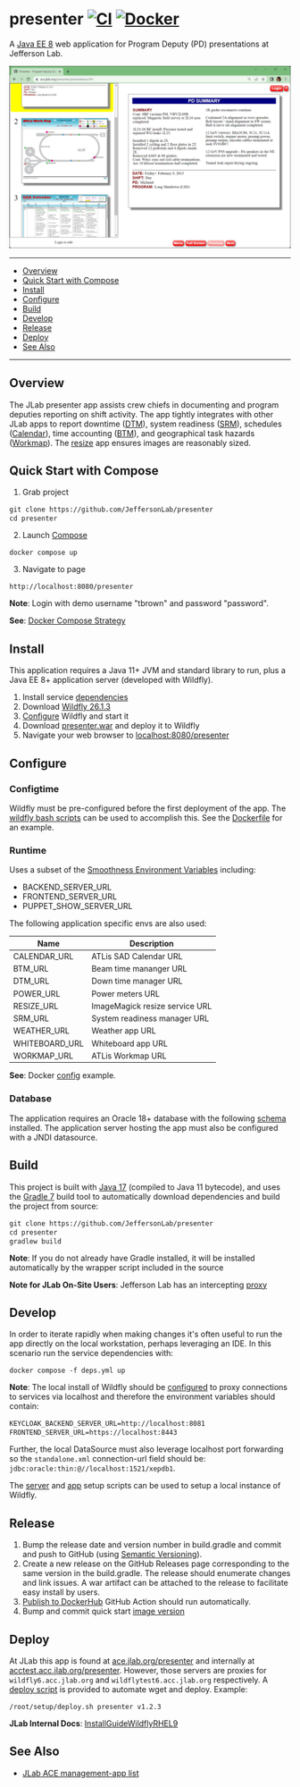 # presenter [![CI](https://github.com/JeffersonLab/presenter/actions/workflows/ci.yml/badge.svg)](https://github.com/JeffersonLab/presenter/actions/workflows/ci.yml) [![Docker](https://img.shields.io/docker/v/jeffersonlab/presenter?sort=semver&label=DockerHub)](https://hub.docker.com/r/jeffersonlab/presenter)
A [Java EE 8](https://en.wikipedia.org/wiki/Jakarta_EE) web application for Program Deputy (PD) presentations at Jefferson Lab.

![Screenshot](https://github.com/JeffersonLab/presenter/raw/main/Screenshot.png?raw=true "Screenshot")

---
- [Overview](https://github.com/JeffersonLab/presenter#overview)
- [Quick Start with Compose](https://github.com/JeffersonLab/presenter#quick-start-with-compose)
- [Install](https://github.com/JeffersonLab/presenter#install)
- [Configure](https://github.com/JeffersonLab/presenter#configure)
- [Build](https://github.com/JeffersonLab/presenter#build)
- [Develop](https://github.com/JeffersonLab/presenter#develop) 
- [Release](https://github.com/JeffersonLab/presenter#release)
- [Deploy](https://github.com/JeffersonLab/presenter#deploy)
- [See Also](https://github.com/JeffersonLab/presenter#see-also)
---

## Overview
The JLab presenter app assists crew chiefs in documenting and program deputies reporting on shift activity.  The app tightly integrates with other JLab apps to report downtime ([DTM](https://github.com/JeffersonLab/dtm)), system readiness ([SRM](https://github.com/JeffersonLab/srm)), schedules ([Calendar](https://github.com/JeffersonLab/calendar)), time accounting ([BTM](https://github.com/JeffersonLab/btm)), and geographical task hazards ([Workmap](https://github.com/JeffersonLab/workmap)).  The [resize](https://github.com/JeffersonLab/resize) app ensures images are reasonably sized.

## Quick Start with Compose
1. Grab project
```
git clone https://github.com/JeffersonLab/presenter
cd presenter
```
2. Launch [Compose](https://github.com/docker/compose)
```
docker compose up
```
3. Navigate to page
```
http://localhost:8080/presenter
```

**Note**: Login with demo username "tbrown" and password "password".

**See**: [Docker Compose Strategy](https://gist.github.com/slominskir/a7da801e8259f5974c978f9c3091d52c)

## Install
This application requires a Java 11+ JVM and standard library to run, plus a Java EE 8+ application server (developed with Wildfly).

1. Install service [dependencies](https://github.com/JeffersonLab/presenter/blob/main/deps.yml)
2. Download [Wildfly 26.1.3](https://www.wildfly.org/downloads/)
3. [Configure](https://github.com/JeffersonLab/presenter#configure) Wildfly and start it
4. Download [presenter.war](https://github.com/JeffersonLab/presenter/releases) and deploy it to Wildfly
5. Navigate your web browser to [localhost:8080/presenter](http://localhost:8080/presenter)

## Configure

### Configtime
Wildfly must be pre-configured before the first deployment of the app.  The [wildfly bash scripts](https://github.com/JeffersonLab/wildfly#configure) can be used to accomplish this.  See the [Dockerfile](https://github.com/JeffersonLab/presenter/blob/main/Dockerfile) for an example.

### Runtime
Uses a subset of the [Smoothness Environment Variables](https://github.com/JeffersonLab/smoothness#global-runtime) including:
 - BACKEND_SERVER_URL
 - FRONTEND_SERVER_URL
 - PUPPET_SHOW_SERVER_URL
 
 The following application specific envs are also used:

| Name                              | Description                                                                                                                                 |
|-----------------------------------|---------------------------------------------------------------------------------------------------------------------------------------------|
| CALENDAR_URL                      | ATLis SAD Calendar URL                                                                                                                      |
| BTM_URL                           | Beam time mananger URL               |
| DTM_URL                           | Down time manager URL                |
| POWER_URL                         | Power meters URL                     |
| RESIZE_URL                        | ImageMagick resize service URL       |
| SRM_URL                           | System readiness manager URL         |
| WEATHER_URL                       | Weather app URL                      |
| WHITEBOARD_URL                    | Whiteboard app URL                   |
| WORKMAP_URL                       | ATLis Workmap URL                    |

**See**: Docker [config](https://github.com/JeffersonLab/presenter/blob/main/docker-compose.yml) example.

### Database
The application requires an Oracle 18+ database with the following [schema](https://github.com/JeffersonLab/presenter/tree/main/docker/oracle/setup) installed.   The application server hosting the app must also be configured with a JNDI datasource.

## Build
This project is built with [Java 17](https://adoptium.net/) (compiled to Java 11 bytecode), and uses the [Gradle 7](https://gradle.org/) build tool to automatically download dependencies and build the project from source:

```
git clone https://github.com/JeffersonLab/presenter
cd presenter
gradlew build
```
**Note**: If you do not already have Gradle installed, it will be installed automatically by the wrapper script included in the source

**Note for JLab On-Site Users**: Jefferson Lab has an intercepting [proxy](https://gist.github.com/slominskir/92c25a033db93a90184a5994e71d0b78)

## Develop
In order to iterate rapidly when making changes it's often useful to run the app directly on the local workstation, perhaps leveraging an IDE.  In this scenario run the service dependencies with:
```
docker compose -f deps.yml up
```
**Note**: The local install of Wildfly should be [configured](https://github.com/JeffersonLab/presenter#configure) to proxy connections to services via localhost and therefore the environment variables should contain:
```
KEYCLOAK_BACKEND_SERVER_URL=http://localhost:8081
FRONTEND_SERVER_URL=https://localhost:8443
```
Further, the local DataSource must also leverage localhost port forwarding so the `standalone.xml` connection-url field should be: `jdbc:oracle:thin:@//localhost:1521/xepdb1`.  

The [server](https://github.com/JeffersonLab/wildfly/blob/main/scripts/server-setup.sh) and [app](https://github.com/JeffersonLab/wildfly/blob/main/scripts/app-setup.sh) setup scripts can be used to setup a local instance of Wildfly. 

## Release
1. Bump the release date and version number in build.gradle and commit and push to GitHub (using [Semantic Versioning](https://semver.org/)).
2. Create a new release on the GitHub Releases page corresponding to the same version in the build.gradle.   The release should enumerate changes and link issues.   A war artifact can be attached to the release to facilitate easy install by users.
3. [Publish to DockerHub](https://github.com/JeffersonLab/presenter/actions/workflows/docker-publish.yml) GitHub Action should run automatically.
4. Bump and commit quick start [image version](https://github.com/JeffersonLab/presenter/blob/main/docker-compose.override.yml)

## Deploy
At JLab this app is found at [ace.jlab.org/presenter](https://ace.jlab.org/presenter) and internally at [acctest.acc.jlab.org/presenter](https://acctest.acc.jlab.org/presenter).  However, those servers are proxies for `wildfly6.acc.jlab.org` and `wildflytest6.acc.jlab.org` respectively.   A [deploy script](https://github.com/JeffersonLab/wildfly/blob/main/scripts/deploy.sh) is provided to automate wget and deploy.  Example:

```
/root/setup/deploy.sh presenter v1.2.3
```

**JLab Internal Docs**:  [InstallGuideWildflyRHEL9](https://accwiki.acc.jlab.org/do/view/SysAdmin/InstallGuideWildflyRHEL9)

## See Also
 - [JLab ACE management-app list](https://github.com/search?q=org%3Ajeffersonlab+topic%3Aace+topic%3Amanagement-app&type=repositories)
